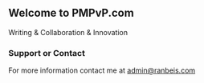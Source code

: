 ## Welcome to PMPvP.com


Writing & Collaboration & Innovation


### Support or Contact


For more information contact me at admin@ranbeis.com